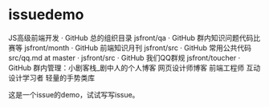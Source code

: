 # issuedemo

JS高级前端开发 · GitHub
总的组织目录
jsfront/qa · GitHub
群内知识问题代码比赛等
jsfront/month · GitHub
前端知识月刊
jsfront/src · GitHub
常用公共代码
src/qq.md at master · jsfront/src · GitHub
我们QQ群规
jsfront/toucher · GitHub
群内管理：小剧客栈_剧中人的个人博客 网页设计师博客 前端工程师 互动设计学习者 轻量的手势类库


这是一个issue的demo，试试写写issue。
